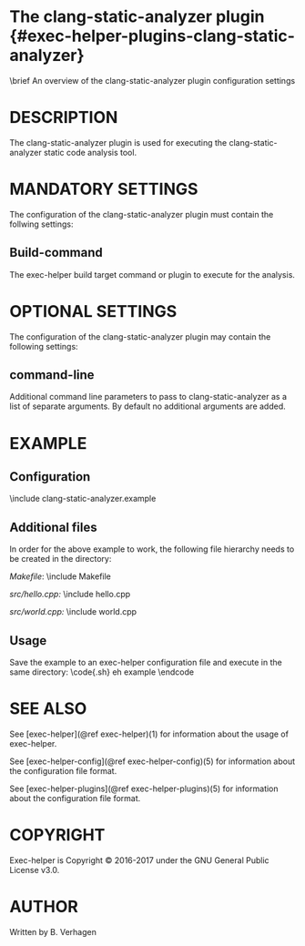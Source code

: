 The clang-static-analyzer plugin  {#exec-helper-plugins-clang-static-analyzer}
=========================
\brief An overview of the clang-static-analyzer plugin configuration settings

# DESCRIPTION
The clang-static-analyzer plugin is used for executing the clang-static-analyzer static code analysis tool.

# MANDATORY SETTINGS
The configuration of the clang-static-analyzer plugin must contain the follwing settings:

## Build-command
The exec-helper build target command or plugin to execute for the analysis.

# OPTIONAL SETTINGS
The configuration of the clang-static-analyzer plugin may contain the following settings:
 
## command-line
Additional command line parameters to pass to clang-static-analyzer as a list of separate arguments. By default no additional arguments are added.

# EXAMPLE
## Configuration
\include clang-static-analyzer.example

## Additional files
In order for the above example to work, the following file hierarchy needs to be created in the directory:

_Makefile_:
\include Makefile

_src/hello.cpp:_
\include hello.cpp

_src/world.cpp:_
\include world.cpp

## Usage
Save the example to an exec-helper configuration file and execute in the same directory:
\code{.sh}
eh example
\endcode

# SEE ALSO
See [exec-helper](@ref exec-helper)(1) for information about the usage of exec-helper.

See [exec-helper-config](@ref exec-helper-config)(5) for information about the configuration file format.

See [exec-helper-plugins](@ref exec-helper-plugins)(5) for information about the configuration file format.

# COPYRIGHT
Exec-helper is Copyright &copy; 2016-2017 under the GNU General Public License v3.0.

# AUTHOR
Written by B. Verhagen
